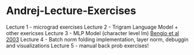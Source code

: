 # Andrej-Lecture-Exercises

Lecture 1 - micrograd exercises
Lecture 2 - Trigram Language Model + other exericses 
Lecture 3 - MLP Model (character level lm) [Bengio et al 2003](https://www.jmlr.org/papers/volume3/bengio03a/bengio03a.pdf)
Lecture 4 - Batch norm folding implementation, layer norm, debuggin and visualizations
Lecture 5 - manual back prob exercises!
